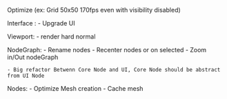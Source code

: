 Optimize (ex: Grid 50x50 170fps even with visibility disabled)

Interface :
	- Upgrade UI

Viewport:
	- render hard normal

NodeGraph:
	- Rename nodes
	- Recenter nodes or on selected
	- Zoom in/Out nodeGraph

	- Big refactor Betwenn Core Node and UI, Core Node should be abstract from UI Node

Nodes:
	- Optimize Mesh creation 
	- Cache mesh